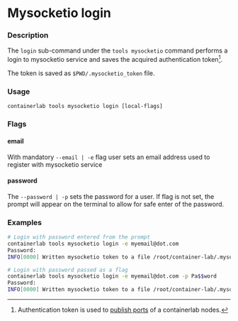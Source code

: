 # Mysocketio login

### Description

The `login` sub-command under the `tools mysocketio` command performs a login to mysocketio service and saves the acquired authentication token[^1].

The token is saved as `$PWD/.mysocketio_token` file.

### Usage

`containerlab tools mysocketio login [local-flags]`

### Flags

#### email
With mandatory `--email | -e` flag user sets an email address used to register with mysocketio service

#### password
The `--password | -p` sets the password for a user. If flag is not set, the prompt will appear on the terminal to allow for safe enter of the password.

### Examples

```bash
# Login with password entered from the prompt
containerlab tools mysocketio login -e myemail@dot.com
Password:
INFO[0000] Written mysocketio token to a file /root/container-lab/.mysocketio_token

# Login with password passed as a flag
containerlab tools mysocketio login -e myemail@dot.com -p Pa$$word
Password:
INFO[0000] Written mysocketio token to a file /root/container-lab/.mysocketio_token
```

[^1]: Authentication token is used to [publish ports](../../../manual/published-ports.md) of a containerlab nodes.
